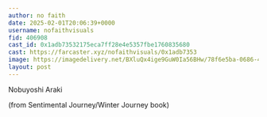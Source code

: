```yaml
---
author: no faith
date: 2025-02-01T20:06:39+0000
username: nofaithvisuals
fid: 406908
cast_id: 0x1adb73532175eca7ff28e4e5357fbe1760835680
cast: https://farcaster.xyz/nofaithvisuals/0x1adb7353
image: https://imagedelivery.net/BXluQx4ige9GuW0Ia56BHw/78f6e5ba-0686-4407-c0f9-235b26561c00/original
layout: post
---
```


Nobuyoshi Araki

(from Sentimental Journey/Winter Journey book)

<img src='https://imagedelivery.net/BXluQx4ige9GuW0Ia56BHw/78f6e5ba-0686-4407-c0f9-235b26561c00/original' alt='' referrerpolicy='no-referrer'/>
